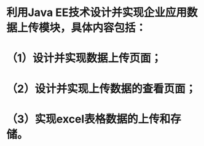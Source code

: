 # 利用Java EE技术设计并实现企业应用数据上传模块，具体内容包括：
# （1）设计并实现数据上传页面；
# （2）设计并实现上传数据的查看页面；
# （3）实现excel表格数据的上传和存储。
